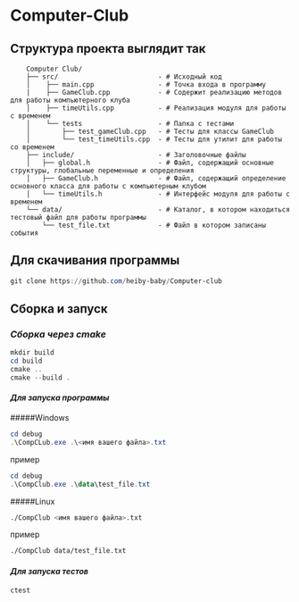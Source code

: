 # Computer-Club

## Структура проекта выглядит так

```
    Computer Club/
    ├── src/                         - # Исходный код
    │    ├── main.cpp                - # Точка входа в программу
    |    ├── GameClub.cpp            - # Содержит реализацию методов для работы компьютерного клуба
    │    ├── timeUtils.cpp           - # Реализация модуля для работы с временем
    │    └── tests                   - # Папка с тестами
    │        ├── test_gameClub.cpp   - # Тесты для классы GameClub
    │        └── test_timeUtils.cpp  - # Тесты для утилит для работы со временем
    ├── include/                     - # Заголовочные файлы
    │   ├── global.h                 - # Файл, содержащий основные структуры, глобальные переменные и определения
    │   ├── GameClub.h               - # Файл, содержащий определение основного класса для работы с компьютерным клубом
    │   └── timeUtils.h              - # Интерфейс модуля для работы с временем
    └── data/                        - # Каталог, в котором находиться тестовый файл для работы программы 
        └── test_file.txt            - # Файл в котором записаны события
```

## Для скачивания программы

```powershell
git clone https://github.com/heiby-baby/Computer-club
```

## Cборка и запуск

### *Сборка через cmake*

```powershell
mkdir build
cd build
cmake ..
cmake --build .
```

#### *Для запуска программы*

#####Windows

```powershell
cd debug
.\CompCLub.exe .\<имя вашего файла>.txt
```
пример 
```powershell
cd debug
.\CompClub.exe .\data\test_file.txt
```
#####Linux
```bash
./CompClub <имя вашего файла>.txt
```
пример
```bash
./CompClub data/test_file.txt
```

#### *Для запуска тестов*

```
ctest
```


